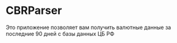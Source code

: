 # CBRParser
Это приложение позволяет вам получить валютные данные за последние 90 дней с базы данных ЦБ РФ
